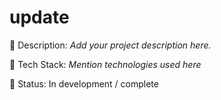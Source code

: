 # update

📌 Description: *Add your project description here.*

🔧 Tech Stack: *Mention technologies used here*

🚀 Status: In development / complete
